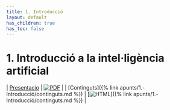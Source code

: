 ```yaml
---
title: 1. Introducció
layout: default
has_children: true
has_toc: false
---
```


# 1. Introducció a la intel·ligència artificial

| [Presentacio](1-introduccio.pdf) | [![PDF](https://img.shields.io/badge/PDF-1.--introduccio.pdf-blue?logo=adobe-acrobat-reader&logoColor=white)](1-introduccio.pdf) |
| [Continguts]({% link apunts/1.-Introducció/continguts.md %}) | [![HTML](https://img.shields.io/badge/HTML-continguts-blue?logo=html5&logoColor=white)]({% link apunts/1.-Introducció/continguts.md %}) |


